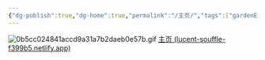 ```yaml
---
{"dg-publish":true,"dg-home":true,"permalink":"/主页/","tags":["gardenEntry"],"dgPassFrontmatter":true}
---
```


![0b5cc024841accd9a31a7b2daeb0e57b.gif](/img/user/%E9%99%84%E4%BB%B6/0b5cc024841accd9a31a7b2daeb0e57b.gif)
[主页 (lucent-souffle-f399b5.netlify.app)](https://lucent-souffle-f399b5.netlify.app/)